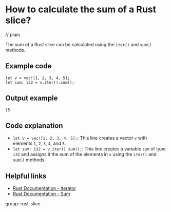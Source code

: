 # How to calculate the sum of a Rust slice?
// plain

The sum of a Rust slice can be calculated using the `iter()` and `sum()` methods.

## Example code

```
let v = vec![1, 2, 3, 4, 5];
let sum: i32 = v.iter().sum();
```

## Output example

```
15
```

## Code explanation

- `let v = vec![1, 2, 3, 4, 5];`: This line creates a vector `v` with elements `1`, `2`, `3`, `4`, and `5`.
- `let sum: i32 = v.iter().sum();`: This line creates a variable `sum` of type `i32` and assigns it the sum of the elements in `v` using the `iter()` and `sum()` methods.

## Helpful links
- [Rust Documentation - Iterator](https://doc.rust-lang.org/std/iter/trait.Iterator.html)
- [Rust Documentation - Sum](https://doc.rust-lang.org/std/iter/trait.Iterator.html#method.sum)

group: rust-slice
